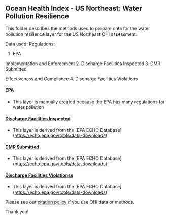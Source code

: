 ## Ocean Health Index - US Northeast: Water Pollution Resilience

This folder describes the methods used to prepare data for the water pollution resilience layer for the US Northeast OHI assessment. 

Data used:
Regulations:
1. EPA 

Implementation and Enforcement
2. Discharge Facilities Inspected
3. DMR Submitted

Effectiveness and Compliance
4. Discharge Facilities Violations

#### EPA
- This layer is manually created because the EPA has many regulations for water pollution

#### [Discharge Facilities Inspected](https://ohi-northeast.github.io/ne-prep/prep/resilience/ecological/water_pollution/facilities_inspected.html)
- This layer is derived from the [EPA ECHO Database] (https://echo.epa.gov/tools/data-downloads)

#### [DMR Submitted](https://ohi-northeast.github.io/ne-prep/prep/resilience/ecological/water_pollution/reports_submitted.html)
- This layer is derived from the [EPA ECHO Database] (https://echo.epa.gov/tools/data-downloads)

#### [Discharge Facilities Violationss](https://ohi-northeast.github.io/ne-prep/prep/resilience/ecological/water_pollution/facilities_violations.html)
- This layer is derived from the [EPA ECHO Database] (https://echo.epa.gov/tools/data-downloads)

Please see our [citation policy](http://ohi-science.org/citation-policy/) if you use OHI data or methods.

Thank you!

